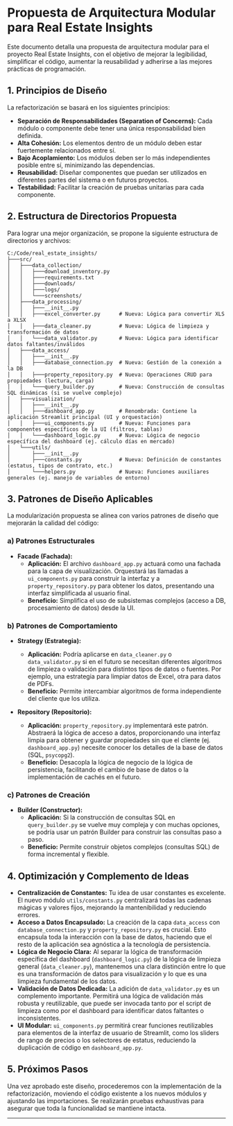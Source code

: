 # Propuesta de Arquitectura Modular para Real Estate Insights

Este documento detalla una propuesta de arquitectura modular para el proyecto Real Estate Insights, con el objetivo de mejorar la legibilidad, simplificar el código, aumentar la reusabilidad y adherirse a las mejores prácticas de programación.

## 1. Principios de Diseño

La refactorización se basará en los siguientes principios:

*   **Separación de Responsabilidades (Separation of Concerns):** Cada módulo o componente debe tener una única responsabilidad bien definida.
*   **Alta Cohesión:** Los elementos dentro de un módulo deben estar fuertemente relacionados entre sí.
*   **Bajo Acoplamiento:** Los módulos deben ser lo más independientes posible entre sí, minimizando las dependencias.
*   **Reusabilidad:** Diseñar componentes que puedan ser utilizados en diferentes partes del sistema o en futuros proyectos.
*   **Testabilidad:** Facilitar la creación de pruebas unitarias para cada componente.

## 2. Estructura de Directorios Propuesta

Para lograr una mejor organización, se propone la siguiente estructura de directorios y archivos:

```
C:/Code/real_estate_insights/
├───src/
│   ├───data_collection/
│   │   ├───download_inventory.py
│   │   ├───requirements.txt
│   │   ├───downloads/
│   │   ├───logs/
│   │   └───screenshots/
│   ├───data_processing/
│   │   ├───__init__.py
│   │   ├───excel_converter.py      # Nueva: Lógica para convertir XLS a XLSX
│   │   ├───data_cleaner.py         # Nueva: Lógica de limpieza y transformación de datos
│   │   └───data_validator.py       # Nueva: Lógica para identificar datos faltantes/inválidos
│   ├───data_access/
│   │   ├───__init__.py
│   │   ├───database_connection.py  # Nueva: Gestión de la conexión a la DB
│   │   ├───property_repository.py  # Nueva: Operaciones CRUD para propiedades (lectura, carga)
│   │   └───query_builder.py        # Nueva: Construcción de consultas SQL dinámicas (si se vuelve complejo)
│   ├───visualization/
│   │   ├───__init__.py
│   │   ├───dashboard_app.py        # Renombrada: Contiene la aplicación Streamlit principal (UI y orquestación)
│   │   ├───ui_components.py        # Nueva: Funciones para componentes específicos de la UI (filtros, tablas)
│   │   └───dashboard_logic.py      # Nueva: Lógica de negocio específica del dashboard (ej. cálculo días en mercado)
│   └───utils/
│       ├───__init__.py
│       ├───constants.py            # Nueva: Definición de constantes (estatus, tipos de contrato, etc.)
│       └───helpers.py              # Nueva: Funciones auxiliares generales (ej. manejo de variables de entorno)
```

## 3. Patrones de Diseño Aplicables

La modularización propuesta se alinea con varios patrones de diseño que mejorarán la calidad del código:

### a) Patrones Estructurales

*   **Facade (Fachada):**
    *   **Aplicación:** El archivo `dashboard_app.py` actuará como una fachada para la capa de visualización. Orquestará las llamadas a `ui_components.py` para construir la interfaz y a `property_repository.py` para obtener los datos, presentando una interfaz simplificada al usuario final.
    *   **Beneficio:** Simplifica el uso de subsistemas complejos (acceso a DB, procesamiento de datos) desde la UI.

### b) Patrones de Comportamiento

*   **Strategy (Estrategia):**
    *   **Aplicación:** Podría aplicarse en `data_cleaner.py` o `data_validator.py` si en el futuro se necesitan diferentes algoritmos de limpieza o validación para distintos tipos de datos o fuentes. Por ejemplo, una estrategia para limpiar datos de Excel, otra para datos de PDFs.
    *   **Beneficio:** Permite intercambiar algoritmos de forma independiente del cliente que los utiliza.

*   **Repository (Repositorio):**
    *   **Aplicación:** `property_repository.py` implementará este patrón. Abstraerá la lógica de acceso a datos, proporcionando una interfaz limpia para obtener y guardar propiedades sin que el cliente (ej. `dashboard_app.py`) necesite conocer los detalles de la base de datos (SQL, `psycopg2`).
    *   **Beneficio:** Desacopla la lógica de negocio de la lógica de persistencia, facilitando el cambio de base de datos o la implementación de cachés en el futuro.

### c) Patrones de Creación

*   **Builder (Constructor):**
    *   **Aplicación:** Si la construcción de consultas SQL en `query_builder.py` se vuelve muy compleja y con muchas opciones, se podría usar un patrón Builder para construir las consultas paso a paso.
    *   **Beneficio:** Permite construir objetos complejos (consultas SQL) de forma incremental y flexible.

## 4. Optimización y Complemento de Ideas

*   **Centralización de Constantes:** Tu idea de usar constantes es excelente. El nuevo módulo `utils/constants.py` centralizará todas las cadenas mágicas y valores fijos, mejorando la mantenibilidad y reduciendo errores.
*   **Acceso a Datos Encapsulado:** La creación de la capa `data_access` con `database_connection.py` y `property_repository.py` es crucial. Esto encapsula toda la interacción con la base de datos, haciendo que el resto de la aplicación sea agnóstica a la tecnología de persistencia.
*   **Lógica de Negocio Clara:** Al separar la lógica de transformación específica del dashboard (`dashboard_logic.py`) de la lógica de limpieza general (`data_cleaner.py`), mantenemos una clara distinción entre lo que es una transformación de datos para visualización y lo que es una limpieza fundamental de los datos.
*   **Validación de Datos Dedicada:** La adición de `data_validator.py` es un complemento importante. Permitirá una lógica de validación más robusta y reutilizable, que puede ser invocada tanto por el script de limpieza como por el dashboard para identificar datos faltantes o inconsistentes.
*   **UI Modular:** `ui_components.py` permitirá crear funciones reutilizables para elementos de la interfaz de usuario de Streamlit, como los sliders de rango de precios o los selectores de estatus, reduciendo la duplicación de código en `dashboard_app.py`.

## 5. Próximos Pasos

Una vez aprobado este diseño, procederemos con la implementación de la refactorización, moviendo el código existente a los nuevos módulos y ajustando las importaciones. Se realizarán pruebas exhaustivas para asegurar que toda la funcionalidad se mantiene intacta.

---
